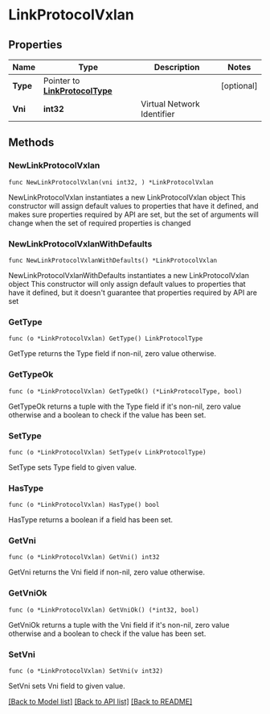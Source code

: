 # LinkProtocolVxlan

## Properties

Name | Type | Description | Notes
------------ | ------------- | ------------- | -------------
**Type** | Pointer to [**LinkProtocolType**](LinkProtocolType.md) |  | [optional] 
**Vni** | **int32** | Virtual Network Identifier | 

## Methods

### NewLinkProtocolVxlan

`func NewLinkProtocolVxlan(vni int32, ) *LinkProtocolVxlan`

NewLinkProtocolVxlan instantiates a new LinkProtocolVxlan object
This constructor will assign default values to properties that have it defined,
and makes sure properties required by API are set, but the set of arguments
will change when the set of required properties is changed

### NewLinkProtocolVxlanWithDefaults

`func NewLinkProtocolVxlanWithDefaults() *LinkProtocolVxlan`

NewLinkProtocolVxlanWithDefaults instantiates a new LinkProtocolVxlan object
This constructor will only assign default values to properties that have it defined,
but it doesn't guarantee that properties required by API are set

### GetType

`func (o *LinkProtocolVxlan) GetType() LinkProtocolType`

GetType returns the Type field if non-nil, zero value otherwise.

### GetTypeOk

`func (o *LinkProtocolVxlan) GetTypeOk() (*LinkProtocolType, bool)`

GetTypeOk returns a tuple with the Type field if it's non-nil, zero value otherwise
and a boolean to check if the value has been set.

### SetType

`func (o *LinkProtocolVxlan) SetType(v LinkProtocolType)`

SetType sets Type field to given value.

### HasType

`func (o *LinkProtocolVxlan) HasType() bool`

HasType returns a boolean if a field has been set.

### GetVni

`func (o *LinkProtocolVxlan) GetVni() int32`

GetVni returns the Vni field if non-nil, zero value otherwise.

### GetVniOk

`func (o *LinkProtocolVxlan) GetVniOk() (*int32, bool)`

GetVniOk returns a tuple with the Vni field if it's non-nil, zero value otherwise
and a boolean to check if the value has been set.

### SetVni

`func (o *LinkProtocolVxlan) SetVni(v int32)`

SetVni sets Vni field to given value.



[[Back to Model list]](../README.md#documentation-for-models) [[Back to API list]](../README.md#documentation-for-api-endpoints) [[Back to README]](../README.md)


